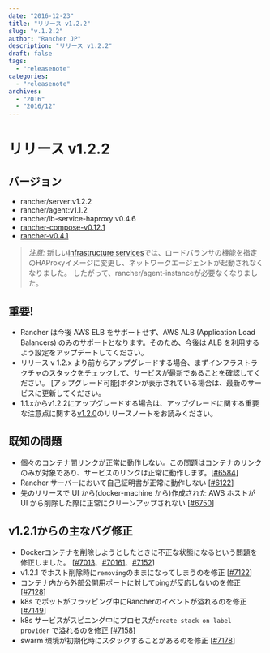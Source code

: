 ```yaml
---
date: "2016-12-23"
title: "リリース v1.2.2"
slug: "v.1.2.2" 
author: "Rancher JP"
description: "リリース v1.2.2"
draft: false
tags:
  - "releasenote"
categories:
  - "releasenote"
archives:
  - "2016"
  - "2016/12"
---
```

# リリース v1.2.2

## バージョン
* rancher/server:v1.2.2
* rancher/agent:v1.1.2
* rancher/lb-service-haproxy:v0.4.6
* [rancher-compose-v0.12.1](https://github.com/rancher/rancher-compose/releases/tag/v0.12.1)
* [rancher-v0.4.1](https://github.com/rancher/cli/releases/tag/v0.4.1)

> *注意:* 新しい[infrastructure services](http://docs.rancher.com/rancher/v1.2/en/rancher-services/)では、ロードバランサの機能を指定のHAProxyイメージに変更し、ネットワークエージェントが起動されなくなりました。 したがって、rancher/agent-instanceが必要なくなりました。

## 重要!
* Rancher は今後 AWS ELB をサポートせず、AWS ALB (Application Load Balancers) のみのサポートとなります。そのため、今後は ALB を利用するよう設定をアップデートしてください。
* リリース v 1.2.x より前からアップグレードする場合、まずインフラストラクチャのスタックをチェックして、サービスが最新であることを確認してください。 [アップグレード可能]ボタンが表示されている場合は、最新のサービスに更新してください。
* 1.1.xからv1.2.2にアップグレードする場合は、アップグレードに関する重要な注意点に関する[v1.2.0](https://github.com/rancher/rancher/releases/tag/v1.2.0)のリリースノートをお読みください。

## 既知の問題
* 個々のコンテナ間リンクが正常に動作しない。この問題はコンテナのリンクのみが対象であり、サービスのリンクは正常に動作します。[[#6584](https://github.com/rancher/rancher/issues/6584)]
* Rancher サーバーにおいて自己証明書が正常に動作しない [[#6122](https://github.com/rancher/rancher/issues/6122)]
* 先のリリースで UI から(docker-machine から)作成された AWS ホストが UI から削除した際に正常にクリーンアップされない [[#6750](https://github.com/rancher/rancher/issues/6750)]

## v1.2.1からの主なバグ修正
* Dockerコンテナを削除しようとしたときに不正な状態になるという問題を修正しました。 [[#7013](https://github.com/rancher/rancher/issues/7013)、[#70161](https://github.com/rancher/rancher/issues/7016)、[#7152](https://github.com/rancher/rancher/issues/7152)]
* v1.2.1 でホスト削除時に`removing`のままになってしまうのを修正 [[#7122](https://github.com/rancher/rancher/issues/7122)]
* コンテナ内から外部公開用ポートに対してpingが反応しないのを修正 [[#7128](https://github.com/rancher/rancher/issues/7128)]
* k8s でポットがフラッピング中にRancherのイベントが溢れるのを修正 [[#7149](https://github.com/rancher/rancher/issues/7149)]
* k8s サービスがスピニング中にプロセスが`create stack on label provider` で溢れるのを修正 [[#7158](https://github.com/rancher/rancher/issues/7158)]
* swarm 環境が初期化時にスタックすることがあるのを修正 [[#7178](https://github.com/rancher/rancher/issues/7178)]
